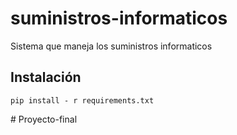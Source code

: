 # suministros-informaticos
Sistema que maneja los suministros informaticos

## Instalación
```
pip install - r requirements.txt
```
#   P r o y e c t o - f i n a l  
 